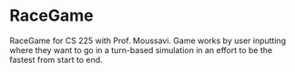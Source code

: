 # RaceGame

RaceGame for CS 225 with Prof. Moussavi.
Game works by user inputting where they want to go in a turn-based simulation in an effort to be the fastest from start to end.
